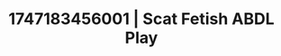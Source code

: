 ---
categories:
- Sultry voice
- AI sensuality
- Erotic dance
- Erotic dreamscape
- Heat of the moment
image: /assets/images/1747183456001.jpg
layout: post
seo:
  description: Featured content with exclusive Scat Fetish, ABDL Play. HD images available.
  keywords: Scat Fetish, ABDL Play
  og_image: /assets/images/1747183456001.jpg
  schema_type: VisualArtwork
tags:
- ABDL Play
- Scat Fetish
- '#1747183456001'
title: 1747183456001 | Scat Fetish ABDL Play
---
